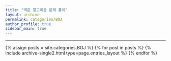 ```yaml
---
title: "백준 알고리즘 문제 풀이"
layout: archive
permalink: categories/BOJ
author_profile: true
sidebar_main: true
---
```


<!-- 공백이 포함되어 있는 카테고리 이름의 경우 site.categories.['a b c'] 이런식으로! -->

***


{% assign posts = site.categories.BOJ %}
{% for post in posts %} {% include archive-single2.html type=page.entries_layout %} {% endfor %}